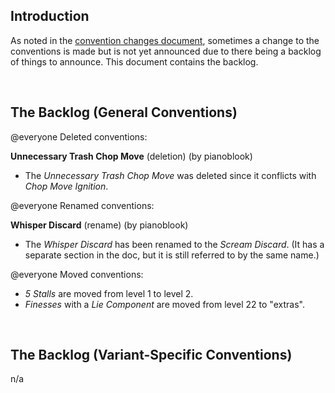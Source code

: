 ## Introduction

As noted in the [convention changes document](convention-changes.md), sometimes a change to the conventions is made but is not yet announced due to there being a backlog of things to announce. This document contains the backlog.

<br />

## The Backlog (General Conventions)

@everyone Deleted conventions:

**Unnecessary Trash Chop Move** (deletion) (by pianoblook)

- The *Unnecessary Trash Chop Move* was deleted since it conflicts with *Chop Move Ignition*.

@everyone Renamed conventions:

**Whisper Discard** (rename) (by pianoblook)

- The *Whisper Discard* has been renamed to the *Scream Discard*. (It has a separate section in the doc, but it is still referred to by the same name.)

@everyone Moved conventions:

- *5 Stalls* are moved from level 1 to level 2.
- *Finesses* with a *Lie Component* are moved from level 22 to "extras".

<br />

## The Backlog (Variant-Specific Conventions)

n/a
